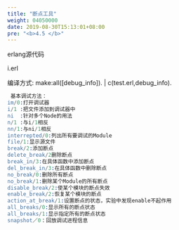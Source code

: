 ```yaml
---
title: "断点工具"
weight: 04050000
date: 2019-08-30T15:13:01+08:00
pre: "<b>4.5 </b>"
---
```


erlang源代码

i.erl

编译方式: make:all([debug_info]). | c(test.erl,debug_info).

```erlang
 基本调试方法：
im/0:打开调试器
i/1 :把文件添加到调试器中
ni  :针对多个Node的用法
n/1 :与i/1相反
nn/1:与ni/1相反
interrepted/0:列出所有要调试的Module
file/1:显示源文件
break/2:添加断点
delete_break/2删除断点
break_in/3:在具体函数中添加断点
del_break_in/3:在具体函数中删除断点
no_break/0:删除所有断点
no_break/1:删除某个Module的所有断点
disable_break/2:使某个模块的断点失效
enable_break/2:恢复某个模块的断点
action_at_break/1:设置断点的状态，实验中发现enable不起作用
all_breaks/0:显示所有的断点状态
all_breaks/1:显示指定所有的断点状态
snapshot／0：回放调试进程信息
```
